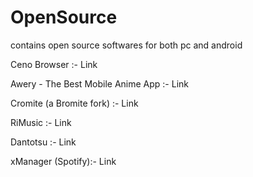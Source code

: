 # OpenSource
contains open source softwares for both pc and android

Ceno Browser :-  Link

Awery - The Best Mobile Anime App  :- Link

Cromite (a Bromite fork) :- Link

RiMusic :- Link

Dantotsu :- Link

xManager (Spotify):- Link
